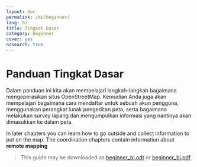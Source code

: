 ```yaml
---
layout: doc
permalink: /bi/beginner/
lang: bi
title: Tingkat Dasar
category: beginner
cover: yes
nosearch: true
---
```


Panduan Tingkat Dasar
=====================

Dalam panduan ini kita akan mempelajari langkah-langkah bagaimana mengoperasikan situs OpenStreetMap. Kemudian Anda juga akan mempelajari bagaimana cara mendaftar untuk sebuah akun pengguna, menggunakan perangkat lunak pengeditan peta, serta bagaimana melakukan survey lapang dan mengumpulkan informasi yang nantinya akan dimasukkan ke dalam peta.

In later chapters you can learn how to go outside
and collect information to put on the map. The coordination chapters contain information about **remote mapping**

> This guide may be downloaded as [beginner_bi.odt](/files/beginner_bi.odt) or [beginner_bi.pdf](/files/beginner_bi.pdf)  

